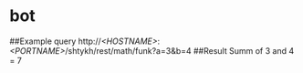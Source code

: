 # bot
##Example query
http://_\<HOSTNAME\>_:_\<PORTNAME\>_/shtykh/rest/math/funk?a=3&b=4
##Result
Summ of 3 and 4 = 7
